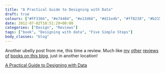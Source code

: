 ```yaml
---
title: "A Practical Guide to Designing with Data"
draft: true
colours: ["#FF3366", "#e74404", "#e13d66", "#d21e4b", "#ff8238", "#b21533", "#eb5114"]
date: 2012-07-02T10:51:29+00:00
categories: ["Design", "Reviews"]
tags: ["book", "Designing with data", "Five Simple Steps"]
body_classes: "blog"
---
```


Another ubelly post from me, this time a review. Much like [my](/mobile-first/ "Mobile First") [other](/designing-for-emotion/ "Designing For Emotion") [reviews](/a-practical-guide-to-designing-the-invisible/ "A Practical Guide to Designing the invisible") [of](/hardboiled-web-design-and-transcending-css/ "Hardboiled Web Design and Transcending CSS") [books on this blog](/category/reviews/), just in another location!

[A Practical Guide to Designing with Data](http://www.ubelly.com/2012/07/a-practical-guide-to-designing-with-data-a-review/)

	